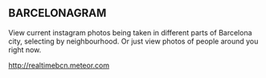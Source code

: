 ## BARCELONAGRAM
View current instagram photos being taken in different parts of Barcelona city, selecting
by neighbourhood. Or just view photos of people around you right now.

http://realtimebcn.meteor.com
